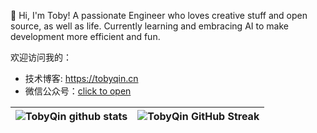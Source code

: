 
👋 Hi, I'm Toby! A passionate Engineer who loves creative stuff and open source, as well as life. Currently learning and embracing AI to make development more efficient and fun. 

欢迎访问我的：

- 技术博客: <https://tobyqin.cn>
- 微信公众号：[click to open](https://mp.weixin.qq.com/mp/homepage?__biz=MzIwMTEyNjY1Mg==&hid=1&sn=f668e1bf4053a19c26376e8da54a05dd#wechat_redirect)

| ![TobyQin github stats](https://github-readme-stats.vercel.app/api?username=tobyqin&show_icons=true&theme=transparent) | ![TobyQin GitHub Streak](https://nirzak-streak-stats.vercel.app/?user=tobyqin&theme=transparent) |
| --- | --- |

